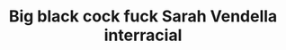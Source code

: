 ---
layout: post
title: Big black cock fuck Sarah Vendella interracial
duration: '11:00'
view: 255
rate: 2
video: 'https://flashservice.xvideos.com/embedframe/6889859'
category: 
 - black
tags: 
 - big-black-cock
priority: 0.9
changefreq: daily
---